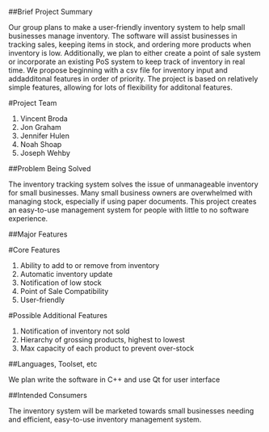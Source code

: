 ##Brief Project Summary

Our group plans to make a user-friendly inventory system to help small businesses manage inventory. The software will assist businesses in tracking sales, keeping items in stock, and ordering more products when inventory is low. Additionally, we plan to either create a point of sale system or incorporate an existing PoS system to keep track of inventory in real time. We propose beginning with a csv file for inventory input and addadditonal features in order of priority. The project is based on relatively simple features, allowing for lots of flexibility for additonal features.

#Project Team

1. Vincent Broda
1. Jon Graham
1. Jennifer Hulen
1. Noah Shoap
1. Joseph Wehby

##Problem Being Solved

The inventory tracking system solves the issue of unmanageable inventory for small businesses. Many small business owners are overwhelmed with managing stock, especially if using paper documents. This project creates an easy-to-use management system for people with little to no software experience. 

##Major Features
 
#Core Features
1. Ability to add to or remove from inventory
1. Automatic inventory update
1. Notification of low stock
1. Point of Sale Compatibility
1. User-friendly

#Possible Additional Features
1. Notification of inventory not sold
1. Hierarchy of grossing products, highest to lowest
1. Max capacity of each product to prevent over-stock

##Languages, Toolset, etc

We plan write the software in C++ and use Qt for user interface

##Intended Consumers

The inventory system will be marketed towards small businesses needing and efficient, easy-to-use inventory management system.
